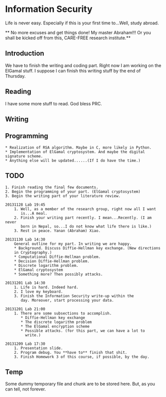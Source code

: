 # Information Security #
Life is never easy. Especially if this is your first time to...Well,
study abroad.

** No more excuses and get things done! My master Abraham!!! Or you
   shall be kicked off from this, CARE-FREE research institute.**



## Introduction ##
We have to finish the writing and coding part. Right now I am working
on the ElGamal stuff. I suppose I can finish this writing stuff by the
end of Thursday.



## Reading ##
I have some more stuff to read. God bless PRC.

## Writing ##

## Programming ##
    * Realization of RSA algorithm. Maybe in C, more likely in Python.
    * Implementation of ElGamal cryptosystem. And maybe the digital
    signature scheme.
    * Anything else will be updated......(If I do have the time.)

## TODO ##
    1. Finish reading the final few documents.
    2. Begin the programming of your part. (ElGamal cryptosystem)
    3. Begin the writing part of your literature review.

    20131128 Lab 19:45
        1. Well, as a member of the research group, right now all I want
           is...A meal.
        2. Finish your writing part recently. I mean...Recently. (I am never
           born in Nepal, so...I do not know what life there is like.)
        3. Rest in peace. Yanan (Abraham) Xiao.

    20131130 Lab 14:30
        General outline for my part. In writing we are happy.
        * Background. Discuss Diffie-Hellman key exchange. (New directions
        in Cryptography.)
        * Computational Diffie-Hellman problem.
        * Decision Diffie-Hellman problem.
        * Discrete logarithm problem.
        * ElGamal cryptosystem
        * Something more? Then possibly attacks.

    20131201 Lab 14:30
        1. Life is hard. Indeed hard.
        2. I love my keyboard.
        3. Finish the Information Security write-up within the
           day. Moreover, start processing your data.

    20131201 Lab 21:00
        1. There are some subsections to accomplish.
           * Diffie-Hellman key exchange
           * The discrete logarithm problem
           * The ElGamal encryption scheme
           * Possible attacks. (for this part, we can have a lot to
             write.)

    20131209 Lab 17:30
        1. Presentation slide.
        2. Program debug. You **have to** finish that shit.
        3. Finish Homework 3 of this course, if possible, by the day.





## Temp ##
Some dummy temporary file and chunk are to be stored here. But, as you
can tell, not forever.
           

